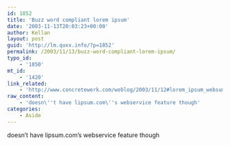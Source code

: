 ```yaml
---
id: 1852
title: 'Buzz word compliant lorem ipsum'
date: '2003-11-13T20:03:23+00:00'
author: Kellan
layout: post
guid: 'http://lm.quxx.info/?p=1852'
permalink: /2003/11/13/buzz-word-compliant-lorem-ipsum/
typo_id:
    - '1850'
mt_id:
    - '1420'
link_related:
    - 'http://www.concretewerk.com/weblog/2003/11/12#lorem_ipsum_websum_20031112'
raw_content:
    - 'doesn\''t have lipsum.com\''s webservice feature though'
categories:
    - Aside
---
```


doesn’t have lipsum.com’s webservice feature though